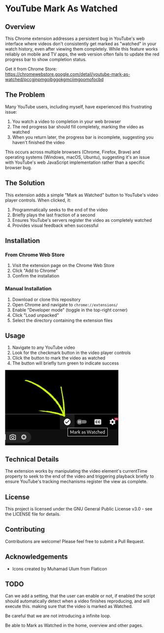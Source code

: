 # YouTube Mark As Watched

## Overview

This Chrome extension addresses a persistent bug in YouTube's web interface where videos don't consistently get marked as "watched" in your watch history, even after viewing them completely. While this feature works reliably on mobile and TV apps, the web version often fails to update the red progress bar to show completion status.

Get it from Chrome Store: 
https://chromewebstore.google.com/detail/youtube-mark-as-watched/pccgjnpmgoibggokgmciimgoomofocbd

## The Problem

Many YouTube users, including myself, have experienced this frustrating issue:

1. You watch a video to completion in your web browser
2. The red progress bar should fill completely, marking the video as watched
3. When you return later, the progress bar is incomplete, suggesting you haven't finished the video

This occurs across multiple browsers (Chrome, Firefox, Brave) and operating systems (Windows, macOS, Ubuntu), suggesting it's an issue with YouTube's web JavaScript implementation rather than a specific browser bug.

## The Solution

This extension adds a simple "Mark as Watched" button to YouTube's video player controls. When clicked, it:

1. Programmatically seeks to the end of the video
2. Briefly plays the last fraction of a second
3. Ensures YouTube's servers register the video as completely watched
4. Provides visual feedback when successful

## Installation

### From Chrome Web Store

1. Visit the extension page on the Chrome Web Store
2. Click "Add to Chrome"
3. Confirm the installation

### Manual Installation

1. Download or clone this repository
2. Open Chrome and navigate to `chrome://extensions/`
3. Enable "Developer mode" (toggle in the top-right corner)
4. Click "Load unpacked"
5. Select the directory containing the extension files

## Usage

1. Navigate to any YouTube video
2. Look for the checkmark button in the video player controls
3. Click the button to mark the video as watched
4. The button will briefly turn green to indicate success

![element location](icons/button-location.jpg?raw=true "button location")

## Technical Details

The extension works by manipulating the video element's currentTime property to seek to the end of the video and triggering playback briefly to ensure YouTube's tracking mechanisms register the view as complete.

## License

This project is licensed under the GNU General Public License v3.0 - see the LICENSE file for details.

## Contributing

Contributions are welcome! Please feel free to submit a Pull Request.

## Acknowledgements

- Icons created by Muhamad Ulum from Flaticon

## TODO

Can we add a setting, that the user can enable or not, if enabled the script should automatically 
detect when a video finishes reproducing, and will execute this. making sure that the video is marked as Watched.

Be careful that we are not introducing a infinite loop.

Be able to Mark as Watched in the home, overview and other pages.
